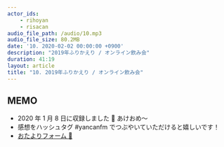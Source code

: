 ```yaml
---
actor_ids:
    - rihoyan
    - risacan
audio_file_path: /audio/10.mp3
audio_file_size: 80.2MB
date: '10. 2020-02-02 00:00:00 +0900'
description: "2019年ふりかえり / オンライン飲み会"
duration: 41:19
layout: article
title: "10. 2019年ふりかえり / オンライン飲み会"
---
```


## MEMO

- 2020 年 1 月 8 日に収録しました 📆 あけおめ〜
- 感想をハッシュタグ #yancanfm でつぶやいていただけると嬉しいです！
- [おたよりフォーム 💌](https://docs.google.com/forms/d/e/1FAIpQLSdZ0k4MEsci2I8OMcJ5r95ERGV4XZGabN7YBHLnpO_oV2vEyA/viewform?usp=sf_link)